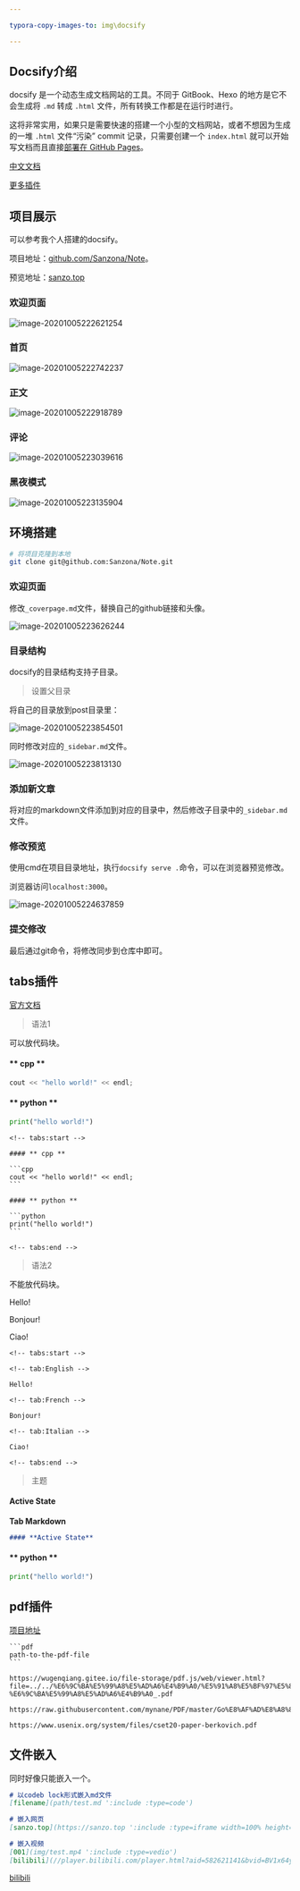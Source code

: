 ```yaml
---

typora-copy-images-to: img\docsify

---
```




## Docsify介绍

docsify 是一个动态生成文档网站的工具。不同于 GitBook、Hexo 的地方是它不会生成将 `.md` 转成 `.html` 文件，所有转换工作都是在运行时进行。

这将非常实用，如果只是需要快速的搭建一个小型的文档网站，或者不想因为生成的一堆 `.html` 文件“污染” commit 记录，只需要创建一个 `index.html` 就可以开始写文档而且直接[部署在 GitHub Pages](https://docsify.js.org/#/zh-cn/deploy)。

[中文文档](https://docsify.js.org/#/zh-cn/)

[更多插件](https://docsify.js.org/#/awesome?id=plugins)



## 项目展示

可以参考我个人搭建的docsify。

项目地址：[github.com/Sanzona/Note](https://github.com/Sanzona/Note)。

预览地址：[sanzo.top](https://sanzo.top/#/)

### 欢迎页面

![image-20201005222621254](img/docsify/image-20201005222621254.png)

### 首页

![image-20201005222742237](img/docsify/image-20201005222742237.png)

### 正文



![image-20201005222918789](img/docsify/image-20201005222918789.png)



### 评论

![image-20201005223039616](img/docsify/image-20201005223039616.png)



### 黑夜模式

![image-20201005223135904](img/docsify/image-20201005223135904.png)





## 环境搭建

```bash
# 将项目克隆到本地
git clone git@github.com:Sanzona/Note.git
```



### 欢迎页面

修改`_coverpage.md`文件，替换自己的github链接和头像。

![image-20201005223626244](img/docsify/image-20201005223626244.png)



### 目录结构

docsify的目录结构支持子目录。

> 设置父目录

将自己的目录放到post目录里：

![image-20201005223854501](img/docsify/image-20201005223854501.png)

同时修改对应的`_sidebar.md`文件。

![image-20201005223813130](img/docsify/image-20201005223813130.png)



### 添加新文章

将对应的markdown文件添加到对应的目录中，然后修改子目录中的`_sidebar.md`文件。



### 修改预览

使用cmd在项目目录地址，执行`docsify serve .`命令，可以在浏览器预览修改。

浏览器访问`localhost:3000`。

![image-20201005224637859](img/docsify/image-20201005224637859.png)



### 提交修改

最后通过git命令，将修改同步到仓库中即可。



## tabs插件

[官方文档](https://jhildenbiddle.github.io/docsify-tabs/#/)

> 语法1

可以放代码块。

<!-- tabs:start -->

#### ** cpp **

```cpp
cout << "hello world!" << endl;
```

#### ** python **

```python
print("hello world!")
```

<!-- tabs:end -->



```
<!-- tabs:start -->

#### ** cpp **

​```cpp
cout << "hello world!" << endl;
​```

#### ** python **

​```python
print("hello world!")
​```

<!-- tabs:end -->
```





> 语法2

不能放代码块。

<!-- tabs:start -->

<!-- tab:English -->

Hello!

<!-- tab:French -->

Bonjour!

<!-- tab:Italian -->

Ciao!

<!-- tabs:end -->

```
<!-- tabs:start -->

<!-- tab:English -->

Hello!

<!-- tab:French -->

Bonjour!

<!-- tab:Italian -->

Ciao!

<!-- tabs:end -->
```



> 主题

<!-- tabs:start -->

#### **Active State**

**Tab Markdown**

```markdown
#### **Active State**
```



#### ** python **

```python
print("hello world!")
```

<!-- tabs:end -->







## pdf插件

[项目地址](https://github.com/lazypanda10117/docsify-pdf-embed)



```
​```pdf
path-to-the-pdf-file
​```
```

```pdf
https://wugenqiang.gitee.io/file-storage/pdf.js/web/viewer.html?file=../../%E6%9C%BA%E5%99%A8%E5%AD%A6%E4%B9%A0/%E5%91%A8%E5%BF%97%E5%8D%8E-%E6%9C%BA%E5%99%A8%E5%AD%A6%E4%B9%A0_.pdf
```

```pdf
https://raw.githubusercontent.com/mynane/PDF/master/Go%E8%AF%AD%E8%A8%80%E7%BC%96%E7%A8%8B.pdf
```

```pdf
https://www.usenix.org/system/files/cset20-paper-berkovich.pdf
```



## 文件嵌入

同时好像只能嵌入一个。

```markdown
# 以codeb lock形式嵌入md文件
[filename](path/test.md ':include :type=code')

# 嵌入网页
[sanzo.top](https://sanzo.top ':include :type=iframe width=100% height=400px')

# 嵌入视频
[001](img/test.mp4 ':include :type=vedio')
[bilibili](//player.bilibili.com/player.html?aid=582621141&bvid=BV1x64y1u7t9&cid=172456678&page=1 ':include :type=vedio')
```



[bilibili](//player.bilibili.com/player.html?aid=582621141&bvid=BV1x64y1u7t9&cid=172456678&page=1 ':include :type=vedio')

